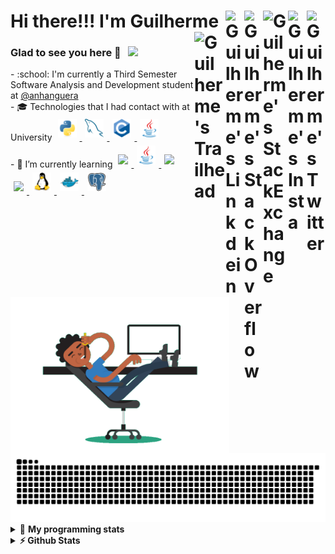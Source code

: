 <div align='left'><h1> Hi there!!! I'm Guilherme
<a href="https://twitter.com/iamgrodrigues" target="_blank" rel="nofollow">
    <img align="right" alt="Guilherme's Twitter" width="30px" src="https://www.vectorlogo.zone/logos/twitter/twitter-icon.svg" />
</a>
<a href="https://www.instagram.com/iamgrodrigues" target="_blank" rel="nofollow">
    <img align="right" alt="Guilherme's Insta" width="30px" src="https://www.vectorlogo.zone/logos/instagram/instagram-icon.svg" />
</a>
<a href="https://salesforce.stackexchange.com/users/93793/iamgrodrigues" target="_blank" rel="nofollow">
    <img align="right" alt="Guilherme's StackExchange" width="40px" src="https://cdn.sstatic.net/Sites/salesforce/Img/apple-touch-icon@2.png?v=2b5099539758" />
</a>
<a href="https://stackoverflow.com/users/14347023/iamgrodrigues" target="_blank" rel="nofollow">
    <img align="right" alt="Guilherme's StackOverflow" width="30px" src="https://www.vectorlogo.zone/logos/stackoverflow/stackoverflow-icon.svg" />
</a>
<a href="https://www.linkedin.com/in/iamgrodrigues" target="_blank" rel="nofollow">
    <img align="right" alt="Guilherme's Linkdein" width="30px" src="https://www.vectorlogo.zone/logos/linkedin/linkedin-icon.svg" />
</a>
<a href="https://trailblazer.me/id/iamgrodrigues" target="_blank" rel="nofollow">
    <img align="right" alt="Guilherme's Trailhead" width="50px" src="https://trailhead.salesforce.com/assets/trailhead-logo-5d3354441b4d8b97f21075b65e2aea266780d45943bbb36796ac25dc7cf4adc9.svg" />
</a>
</h1>
</div>

<div>
    <img src='https://github.com/iamgrodrigues/iamgrodrigues/blob/master/Assets/dev.gif' width="350" height="250" align='left'>
</div>

### Glad to see you here 👋 &nbsp; ![](https://visitor-badge.glitch.me/badge?page_id=iamgrodrigues.iamgrodrigues&style=flat-square&color=0088cc)
<div>
   - :school: I'm currently a Third Semester Software Analysis and Development student at
    <a href="https://www.anhanguera.com/">@anhanguera </a>
</div>
<div>
        - 🎓 Technologies that I had contact with at University
    <a href="https://www.python.org/" target="_blank" rel="nofollow">
       <img width="30px" style="padding:5px" src="https://raw.githubusercontent.com/devicons/devicon/master/icons/python/python-original.svg"/>
    </a>
    <a href="https://www.mysql.com/" target="_blank" rel="nofollow">
       <img width="30px" style="padding:5px" src="https://raw.githubusercontent.com/devicons/devicon/master/icons/mysql/mysql-original.svg"/>
    </a>
    <a href="https://en.wikipedia.org/wiki/C_(programming_language)#:~:text=C%20(%2Fsi%CB%90%2F%2C,efficiently%20to%20typical%20machine%20instructions." target="_blank" rel="nofollow">
       <img width="30px" style="padding:5px" src="https://raw.githubusercontent.com/devicons/devicon/master/icons/c/c-original.svg"/>
    </a>
    <a href="https://www.java.com/" target="_blank" rel="nofollow">
       <img width="30px" style="padding:5px" src="https://raw.githubusercontent.com/devicons/devicon/master/icons/java/java-original.svg"/>
    </a>
</div>
<div>
    - 🌱 I’m currently learning 
    <a href="https://www.salesforce.com/company/about-us/" target="_blank" rel="nofollow">
       <img width="30px" style="padding:5px" src="https://www.salesforce.com/content/dam/sfdc-docs/www/logos/logo-salesforce.svg"/>
    </a>
    <a href="https://www.java.com/" target="_blank" rel="nofollow">
       <img width="30px" style="padding:5px" src="https://raw.githubusercontent.com/devicons/devicon/master/icons/java/java-original.svg"/>
    </a>
    <a href="https://spring.io/" target="_blank" rel="nofollow">
       <img width="30px" style="padding:5px" src="https://www.vectorlogo.zone/logos/springio/springio-icon.svg"/>
    </a>
    <a href="https://angularjs.org/" target="_blank" rel="nofollow">
       <img width="30px" style="padding:5px" src="https://www.vectorlogo.zone/logos/angular/angular-icon.svg"/>
    </a>
    <a href="https://en.wikipedia.org/wiki/Linux" target="_blank" rel="nofollow">
       <img width="30px" style="padding:5px" src="https://raw.githubusercontent.com/devicons/devicon/master/icons/linux/linux-original.svg"/>
    </a>
    <a href="https://www.docker.com/" target="_blank" rel="nofollow">
       <img width="30px" style="padding:5px" src="https://raw.githubusercontent.com/devicons/devicon/master/icons/docker/docker-original.svg"/>
    </a>
    <a href="https://www.postgresql.org/" target="_blank" rel="nofollow">
        <img width="30px" style="padding:5px" src="https://raw.githubusercontent.com/devicons/devicon/master/icons/postgresql/postgresql-original.svg"/>
    </a>
</div>

<picture>
  <source media="(prefers-color-scheme: dark)" srcset="https://raw.githubusercontent.com/iamgrodrigues/iamgrodrigues/output/github-contribution-grid-snake-dark.svg">
  <source media="(prefers-color-scheme: light)" srcset="https://raw.githubusercontent.com/iamgrodrigues/iamgrodrigues/output/github-contribution-grid-snake.svg">
  <img alt="github contribution grid snake animation" src="https://raw.githubusercontent.com/iamgrodrigues/iamgrodrigues/output/github-contribution-grid-snake.svg">
</picture>

<details> 
 <summary>🤖 <b>My programming stats</b></summary>
<br>
  
<!--START_SECTION:waka-->
![Code Time](http://img.shields.io/badge/Code%20Time-3%2C092%20hrs%2016%20mins-blue)

![Lines of code](https://img.shields.io/badge/From%20Hello%20World%20I%27ve%20Written-263.9%20thousand%20lines%20of%20code-blue)

**🐱 My GitHub Data** 

> 📦 30.2 kB Used in GitHub's Storage 
 > 
> 🏆 0 Contributions in the Year 2024
 > 
> 💼 Opted to Hire
 > 
> 📜 19 Public Repositories 
 > 
> 🔑 1 Private Repositories 
 > 
**I'm an Early 🐤** 

```text
🌞 Morning                235 commits         █████████░░░░░░░░░░░░░░░░   35.13 % 
🌆 Daytime                210 commits         ████████░░░░░░░░░░░░░░░░░   31.39 % 
🌃 Evening                147 commits         █████░░░░░░░░░░░░░░░░░░░░   21.97 % 
🌙 Night                  77 commits          ███░░░░░░░░░░░░░░░░░░░░░░   11.51 % 
```
📅 **I'm Most Productive on Thursday** 

```text
Monday                   78 commits          ███░░░░░░░░░░░░░░░░░░░░░░   11.66 % 
Tuesday                  55 commits          ██░░░░░░░░░░░░░░░░░░░░░░░   08.22 % 
Wednesday                111 commits         ████░░░░░░░░░░░░░░░░░░░░░   16.59 % 
Thursday                 165 commits         ██████░░░░░░░░░░░░░░░░░░░   24.66 % 
Friday                   126 commits         █████░░░░░░░░░░░░░░░░░░░░   18.83 % 
Saturday                 28 commits          █░░░░░░░░░░░░░░░░░░░░░░░░   04.19 % 
Sunday                   106 commits         ████░░░░░░░░░░░░░░░░░░░░░   15.84 % 
```


📊 **This Week I Spent My Time On** 

```text
🕑︎ Time Zone: America/Sao_Paulo

💬 Programming Languages: 
sh                       4 hrs 59 mins       ████████████████░░░░░░░░░   62.28 % 
Git                      1 hr 46 mins        ██████░░░░░░░░░░░░░░░░░░░   22.06 % 
XML                      28 mins             █░░░░░░░░░░░░░░░░░░░░░░░░   05.99 % 
Apex                     21 mins             █░░░░░░░░░░░░░░░░░░░░░░░░   04.42 % 
Bash                     15 mins             █░░░░░░░░░░░░░░░░░░░░░░░░   03.17 % 

🔥 Editors: 
Zsh                      6 hrs 45 mins       █████████████████████░░░░   84.35 % 
VS Code                  1 hr 15 mins        ████░░░░░░░░░░░░░░░░░░░░░   15.65 % 

🐱‍💻 Projects: 
Terminal                 4 hrs 6 mins        █████████████░░░░░░░░░░░░   51.28 % 
to-sf-sfdcmaster         2 hrs 47 mins       █████████░░░░░░░░░░░░░░░░   34.73 % 
org-nova                 36 mins             ██░░░░░░░░░░░░░░░░░░░░░░░   07.64 % 
sfcc-academy-iamgrodrigue16 mins             █░░░░░░░░░░░░░░░░░░░░░░░░   03.37 % 
Ipiranga                 7 mins              ░░░░░░░░░░░░░░░░░░░░░░░░░   01.54 % 

💻 Operating System: 
WSL                      8 hrs               █████████████████████████   99.86 % 
Windows                  0 secs              ░░░░░░░░░░░░░░░░░░░░░░░░░   00.14 % 
```

**I Mostly Code in Java** 

```text
Java                     8 repos             ███████████░░░░░░░░░░░░░░   44.44 % 
JavaScript               5 repos             ███████░░░░░░░░░░░░░░░░░░   27.78 % 
TypeScript               2 repos             ███░░░░░░░░░░░░░░░░░░░░░░   11.11 % 
C#                       1 repo              █░░░░░░░░░░░░░░░░░░░░░░░░   05.56 % 
Python                   1 repo              █░░░░░░░░░░░░░░░░░░░░░░░░   05.56 % 
```




 Last Updated on 14/09/2024 00:57:42 UTC
<!--END_SECTION:waka-->

</details>
<details>	
   <summary><b>⚡ Github Stats</b></summary>
<div>
   <img height="180em" src="https://github-readme-stats.vercel.app/api?username=iamgrodrigues&show_icons=true&hide_border=true&theme=gotham" />
   <img height="180em" src="https://github-readme-stats.vercel.app/api/top-langs/?username=iamgrodrigues&&show_icons=true&hide_border=true&layout=compact&langs_count=8&theme=gotham"/>
</div>
</details>
